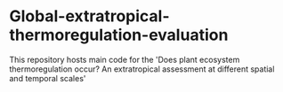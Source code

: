 # Global-extratropical-thermoregulation-evaluation
This repository hosts main code for the 'Does plant ecosystem thermoregulation occur? An extratropical assessment at different spatial and temporal scales'
 
